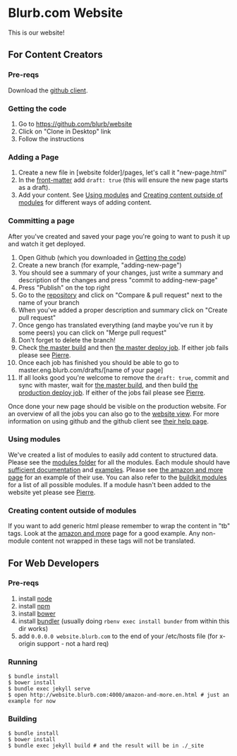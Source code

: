 # Blurb.com Website

This is our website!

## For Content Creators

### Pre-reqs

Download the [github client](https://mac.github.com).

### Getting the code

1. Go to https://github.com/blurb/website
2. Click on "Clone in Desktop" link
3. Follow the instructions

### Adding a Page

1. Create a new file in [website folder]/pages, let's call it "new-page.html"
2. In the [front-matter](https://github.com/blurb/website/blob/cd7b0bd7fb5926362ed846c67b946e2582a6be91/pages/amazon-and-more.html#L1-L7) add `draft: true` (this will ensure the new page starts as a draft).
3. Add your content. See [Using modules](#using-modules) and [Creating content outside of modules](#creating-content-outside-of-modules) for different ways of adding content.

### Committing a page

After you've created and saved your page you're going to want to push it up and watch it get deployed.

1. Open Github (which you downloaded in [Getting the code](#getting-the-code))
2. Create a new branch (for example, "adding-new-page")
2. You should see a summary of your changes, just write a summary and description of the changes and press "commit to adding-new-page"
3. Press "Publish" on the top right
4. Go to the [repository](github.com/blurb/website) and click on "Compare & pull request" next to the name of your branch
5. When you've added a proper description and summary click on "Create pull request"
6. Once gengo has translated everything (and maybe you've run it by some peers) you can click on "Merge pull request"
7. Don't forget to delete the branch!
8. Check [the master build](http://jenkins.blurb.com/job/website-master/) and then [the master deploy job](http://jenkins.blurb.com/job/website-master-deploy/). If either job fails please see [Pierre](plarochelle@blurb.com).
9. Once each job has finished you should be able to go to master.eng.blurb.com/drafts/[name of your page]
10. If all looks good you're welcome to remove the `draft: true`, commit and sync with master, wait for [the master build](http://jenkins.blurb.com/job/website-master/), and then build [the production deploy job](http://jenkins.blurb.com/job/website-production-deploy/). If either of the jobs fail please see [Pierre](plarochelle@blurb.com).

Once done your new page should be visible on the production website. For an overview of all the jobs you can also go to the [website view](http://jenkins.blurb.com/view/website/). For more information on using github and the github client see [their help page](https://mac.github.com/help.html).

### Using modules

We've created a list of modules to easily add content to structured data. Please see the [modules folder](https://github.com/blurb/website/tree/master/pages/_includes/modules) for all the modules. Each module should have [sufficient documentation](https://github.com/blurb/website/blob/acac1127f06da700d34e4fae90e982f6df9c96c4/pages/_includes/modules/black-button.html#L1-L7) and [examples](https://github.com/blurb/website/blob/acac1127f06da700d34e4fae90e982f6df9c96c4/pages/amazon-and-more.html#L44). Please see [the amazon and more page](https://github.com/blurb/website/blob/a3c0ee9e4e72a10d0ab00efa04252410436144aa/pages/amazon-and-more.html) for an example of their use. You can also refer to the [buildkit modules](http://buildkit.eng.blurb.com/documentation/modules/) for a list of all possible modules. If a module hasn't been added to the website yet please see [Pierre](plarochelle@blurb.com).

### Creating content outside of modules

If you want to add generic html please remember to wrap the content in "tb" tags. Look at the [amazon and more](https://github.com/blurb/website/blob/a3c0ee9e4e72a10d0ab00efa04252410436144aa/pages/amazon-and-more.html#L13-L23) page for a good example. Any non-module content not wrapped in these tags will not be translated.

## For Web Developers

### Pre-reqs
1. install [node](https://nodejs.org/)
2. install [npm](https://www.npmjs.com/)
3. install [bower](http://bower.io/)
4. install [bundler](http://bundler.io/) (usually doing `rbenv exec install bunder` from within this dir works)
5. add `0.0.0.0 website.blurb.com` to the end of your /etc/hosts file (for x-origin support - not a hard req)

### Running
    $ bundle install
    $ bower install
    $ bundle exec jekyll serve
    $ open http://website.blurb.com:4000/amazon-and-more.en.html # just an example for now

### Building
    $ bundle install
    $ bower install
    $ bundle exec jekyll build # and the result will be in ./_site
